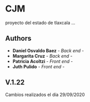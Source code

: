 # CJM

 proyecto del estado de tlaxcala ...

## Authors

* **Daniel Osvaldo Baez** - *Back end* - 
* **Margarita Cruz** - *Back end* - 
* **Patricia Acoltzi** - *Front end* - 
* **Juth Pulido** - *Front end* -

## V.1.22

Cambios realizados el día 29/09/2020